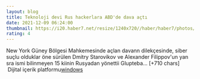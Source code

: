```yaml
--- 
layout: blog
title: Teknoloji devi Rus hackerlara ABD'de dava açtı
date: 2021-12-09 06:24:00
thumbnail: https://i20.haber7.net/resize/1240x720//haber/haber7/photos/2021/49/teknoloji_devi_rus_hackerlara_abdde_dava_acti_1639031036_0215.jpg
rating: 4
---
```

New York Güney Bölgesi Mahkemesinde açlan davann dilekçesinde, siber suçlu olduklar öne sürülen Dmitry Starovikov ve Alexander Filippov'un yan sra ismi bilinmeyen 15 kiinin Rusyadan yönettii Glupteba… [+710 chars]</br>&nbsp;Dijital içerik platformu<a href="https://www.techno-light.net/">windows</a>